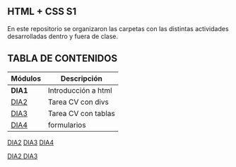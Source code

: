 ## HTML + CSS S1
En este repositorio se organizaron las carpetas con las distintas actividades desarrolladas dentro y fuera de clase.

## TABLA DE CONTENIDOS 
| Módulos | Descripción  |
| -- | -- |
| __DIA1__  | Introducción a html|
| [DIA2](/DIA2/html) | Tarea CV con divs                          |
| [DIA3](/DIA3/html) | Tarea CV con tablas |
| [DIA4](/DIA4/html) |formularios |

[DIA2](/DIA2/html)
[DIA3](/DIA3/html)
[DIA4](/DIA4/html)

<a href="https://santiagoaghhh.github.io/Html_S1_AguilarSantiago/DIA2"> DIA2 </DIA2>
<a href="https://santiagoaghhh.github.io/Html_S1_AguilarSantiago/DIA3"> DIA3 </DIA2>
